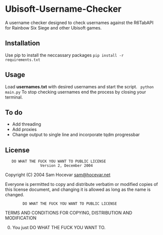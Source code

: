# Ubisoft-Username-Checker
A username checker designed to check usernames  against the R6TabAPI for Rainbow Six Siege and other Ubisoft games. 

## Installation

Use pip to install the neccassary packages
``` pip install -r requirements.txt ```

## Usage

Load **usernames.txt** with desired usernames and start the script.
``` python main.py```
To stop checking usernames end the process by closing your terminal. 

## To do 

* Add threading
* Add proxies 
* Change output to single line and incorporate tqdm progressbar

## License 
       DO WHAT THE FUCK YOU WANT TO PUBLIC LICENSE 
                    Version 2, December 2004 

 Copyright (C) 2004 Sam Hocevar <sam@hocevar.net> 

 Everyone is permitted to copy and distribute verbatim or modified 
 copies of this license document, and changing it is allowed as long 
 as the name is changed. 

            DO WHAT THE FUCK YOU WANT TO PUBLIC LICENSE 
   TERMS AND CONDITIONS FOR COPYING, DISTRIBUTION AND MODIFICATION 

  0. You just DO WHAT THE FUCK YOU WANT TO.
